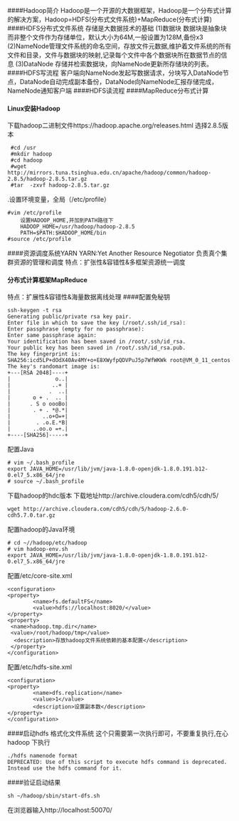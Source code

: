 ####Hadoop简介
Hadoop是一个开源的大数据框架，Hadoop是一个分布式计算的解决方案，Hadoop=HDFS(分布式文件系统)+MapReduce(分布式计算)
####HDFS分布式文件系统
存储是大数据技术的基础
(1)数据块 数据块是抽象块而非整个文件作为存储单位，默认大小为64M,一般设置为128M,备份x3
(2)NameNode管理文件系统的命名空间，存放文件元数据,维护着文件系统的所有文件和目录，文件与数据块的映射,记录每个文件中各个数据块所在数据节点的信息
(3)DataNode 存储并检索数据块，向NameNode更新所存储块的列表。
####HDFS写流程
客户端向NameNode发起写数据请求，分块写入DataNode节点，DataNode自动完成副本备份，DataNode向NameNode汇报存储完成，NameNode通知客户端
####HDFS读流程
####MapReduce分布式计算
#### Linux安装Hadoop
下载hadoop二进制文件https://hadoop.apache.org/releases.html 选择2.8.5版本
```
 #cd /usr
 #mkdir hadoop
 #cd hadoop
 #wget http://mirrors.tuna.tsinghua.edu.cn/apache/hadoop/common/hadoop-2.8.5/hadoop-2.8.5.tar.gz
 #tar  -zxvf hadoop-2.8.5.tar.gz
```
.设置环境变量，全局（/etc/profile）
```
#vim /etc/profile
    设置HADOOP_HOME,并加到PATH路径下
    HADOOP_HOME=/usr/hadoop/hadoop-2.8.5
    PATH=$PATH:$HADOOP_HOME/bin
#source /etc/profile

```
####资源调度系统YARN
YARN:Yet Another Resource Negotiator
负责真个集群资源的管理和调度
特点：扩张性&容错性&多框架资源统一调度
#### 分布式计算框架MapReduce
特点：扩展性&容错性&海量数据离线处理
####配置免秘钥
```
ssh-keygen -t rsa
Generating public/private rsa key pair.
Enter file in which to save the key (/root/.ssh/id_rsa):
Enter passphrase (empty for no passphrase):
Enter same passphrase again:
Your identification has been saved in /root/.ssh/id_rsa.
Your public key has been saved in /root/.ssh/id_rsa.pub.
The key fingerprint is:
SHA256:icd5LP+dOdX40Av4MY+o+E8XWyfpQDVPuJ5p7WfWKWk root@VM_0_11_centos
The key's randomart image is:
+---[RSA 2048]----+
|              o..|
|             ..+ |
|            .  ..|
|       o + .  .. |
|      . S o oooBo|
|       . + . *@.*|
|          ..o+O=+|
|        . .o.E.*B|
|       ..oo.o =+.|
+----[SHA256]-----+
```
配置Java
```
# vim ~/.bash_profile
export JAVA_HOME=/usr/lib/jvm/java-1.8.0-openjdk-1.8.0.191.b12-0.el7_5.x86_64/jre
# source ~/.bash_profile
```
下载hadoop的hdc版本
下载地址http://archive.cloudera.com/cdh5/cdh/5/
```
wget http://archive.cloudera.com/cdh5/cdh/5/hadoop-2.6.0-cdh5.7.0.tar.gz
```
配置hadoop的Java环境
```
# cd ~//hadoop/etc/hadoop
# vim hadoop-env.sh
export JAVA_HOME=/usr/lib/jvm/java-1.8.0-openjdk-1.8.0.191.b12-0.el7_5.x86_64/jre
```
配置/etc/core-site.xml
```
<configuration>
<property>
        <name>fs.defaultFS</name>
        <value>hdfs://localhost:8020/</value>
</property>
<property>
 <name>hadoop.tmp.dir</name>
 <value>/root/hadoop/tmp</value>
  <description>存放hadoop文件系统依赖的基本配置</description>
 </property>
</configuration>
```
配置/etc/hdfs-site.xml
```
<configuration>
<property>
        <name>dfs.replication</name>
        <value>1</value>
        <description>设置副本数</description>
</property>
</configuration>
```
####启动hdfs
格式化文件系统 这个只需要第一次执行即可，不要重复执行,在心hadoop 下执行
```
./hdfs namenode format
DEPRECATED: Use of this script to execute hdfs command is deprecated.
Instead use the hdfs command for it.
```

####验证启动结果
```
sh ~/hadoop/sbin/start-dfs.sh
```
在浏览器输入http://localhost:50070/
